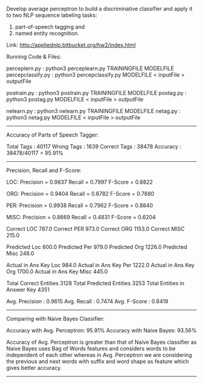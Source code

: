Develop average perceptron to build a discriminative classifier and apply it to two NLP sequence labeling tasks: 
1) part-of-speech tagging and 
2) named entity recognition.

Link: http://appliednlp.bitbucket.org/hw2/index.html

Running Code & Files:

perceplern.py       : python3 perceplearn.py TRAININGFILE MODELFILE
percepclassify.py   : python3 percepclassify.py MODELFILE < inputFile > outputFile

postrain.py         : python3 postrain.py TRAININGFILE MODELFILE
postag.py           : python3 postag.py MODELFILE < inputFile > outputFile

nelearn.py          : python3 nelearn.py TRAININGFILE MODELFILE
netag.py            : python3 netag.py MODELFILE < inputFile > outputFile

******************************************************************************************
Accuracy of Parts of Speech Tagger:

Total Tags   : 40117
Wrong Tags   : 1639
Correct Tags : 38478
Accuracy     : 38478/40117 = 95.91%
******************************************************************************************
Precision, Recall and F-Score:

LOC: 
    Precision = 0.9837
    Recall    = 0.7997
    F-Score   = 0.8822
    
ORG: 
    Precision = 0.9404
    Recall    = 0.6782
    F-Score   = 0.7880
    
PER: 
    Precision = 0.9938
    Recall    = 0.7962
    F-Score   = 0.8840
    
MISC: 
    Precision = 0.8669
    Recall    = 0.4831
    F-Score   = 0.6204
    
Correct LOC 787.0
Correct PER 973.0
Correct ORG 1153.0
Correct MISC 215.0

Predicted Loc 800.0
Predicted Per 979.0
Predicted Org 1226.0
Predicted Misc 248.0

Actual in Ans Key Loc 984.0
Actual in Ans Key Per 1222.0
Actual in Ans Key Org 1700.0
Actual in Ans Key Misc 445.0

Total Correct Entities 3128
Total Predicted Entities 3253
Total Entities in Answer Key 4351

Avg. Precision : 0.9615
Avg. Recall    : 0.7474 
Avg. F-Score   : 0.8419

******************************************************************************************
Comparing with Naive Bayes Classifier:

Accuracy with Avg. Perceptron:  95.91%
Accuracy with Naive Bayes: 93.56%

Accuracy of Avg. Perceptron is greater than that of Naive Bayes classifier as Naive
Bayes uses Bag of Words features and considers words to be independent of each other 
whereas in Avg. Perceptron we are considering the previous and next words with suffix 
and word shape as feature which gives better accuracy. 
******************************************************************************************
